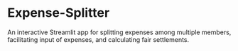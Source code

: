 # Expense-Splitter
An interactive Streamlit app for splitting expenses among multiple members, facilitating input of expenses, and calculating fair settlements.
